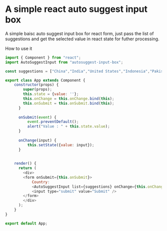 # A simple react auto suggest input box
A simple baisc auto suggest input box for react form, just pass the list of suggestions and get the selected value in react state for futher processing.

How to use it

```javascript
import { Component } from "react";
import AutoSuggestInput from "autosuggest-input-box";

const suggestions = ["China","India","United States","Indonesia","Pakistan","Brazil","Nigeria","Bangladesh","Russia","Mexico","Japan","Ethiopia","Philippines","gypt","Vietnam","DR Congo","Turkey","Iran","Germany","Thailand","United Kingdom","France","Italy","Tanzania","SouthAfrica","Myanmar","Kenya","South Korea","Colombia","Spain","Uganda","Argentina","Algeria","Sudan","Ukraine","Iraq","Afghanistan","Poland","Canada","Moocco","Saudi Arabia","Uzbekistan","Peru","Angola","Malaysia","Mozambique","Ghana","Yemen","Nepal","Venezuela"];

export class App extends Component {
	constructor(props) {
        super(props);
		this.state = {value: ''};
        this.onChange = this.onChange.bind(this);
		this.onSubmit = this.onSubmit.bind(this);
      }
	  
	  onSubmit(event) {
		  event.preventDefault();
		  alert("Value : " + this.state.value);
	  }
	  
	  onChange(input) {
		  this.setState({value: input});
	  }
	  
	  
	render() {
	  return (
		<div>
		<form onSubmit={this.onSubmit}>
			Country: 
			<AutoSuggestInput list={suggestions} onChange={this.onChange} />
			<input type="submit" value="Submit" />
		</form>
		</div>
	  );
	}
}

export default App;
```